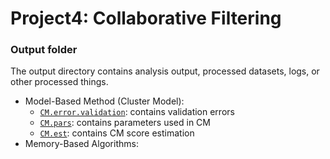 # Project4: Collaborative Filtering

### Output folder

The output directory contains analysis output, processed datasets, logs, or other processed things.
+ Model-Based Method (Cluster Model):  
  + [`CM.error.validation`](CM.error.validation.RData): contains validation errors 
  + [`CM.pars`](CM.pars.RData): contains parameters used in CM
  + [`CM.est`](CM.est.RData): contains CM score estimation   
+ Memory-Based Algorithms:  
